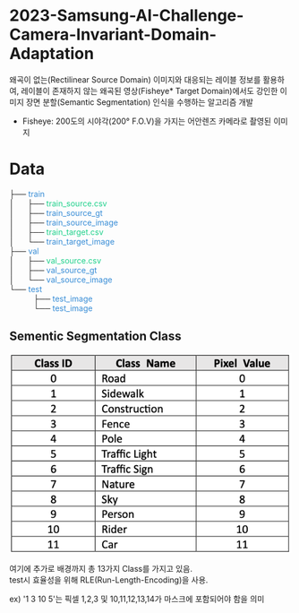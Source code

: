 # 2023-Samsung-AI-Challenge-Camera-Invariant-Domain-Adaptation

왜곡이 없는(Rectilinear Source Domain) 이미지와 대응되는 레이블 정보를 활용하여, 
레이블이 존재하지 않는 왜곡된 영상(Fisheye* Target Domain)에서도 강인한 이미지 장면 분할(Semantic Segmentation) 인식을 수행하는 알고리즘 개발  
* Fisheye: 200도의 시야각(200° F.O.V)을 가지는 어안렌즈 카메라로 촬영된 이미지

# Data

├── <span style="color: #368CD6"> train </span>  
│   &nbsp; &nbsp; &nbsp;├── <span style="color: #1ED18B">train_source.csv</span>  
│   &nbsp; &nbsp; &nbsp;├── <span style="color: #368CD6">train_source_gt</span>  
│   &nbsp; &nbsp; &nbsp;├── <span style="color: #368CD6">train_source_image </span>  
│   &nbsp; &nbsp; &nbsp;├── <span style="color: #1ED18B">train_target.csv</span>  
│   &nbsp; &nbsp; &nbsp;└── <span style="color: #368CD6">train_target_image</span>      
├── <span style="color: #368CD6"> val </span>  
│   &nbsp; &nbsp; &nbsp;├── <span style="color: #1ED18B">val_source.csv</span>  
│   &nbsp; &nbsp; &nbsp;├── <span style="color: #368CD6">val_source_gt</span>  
│   &nbsp; &nbsp; &nbsp;└── <span style="color: #368CD6">val_source_image </span>    
└── <span style="color: #368CD6">test</span>  
&nbsp; &nbsp; &nbsp; &nbsp; &nbsp; &nbsp;├── <span style="color: #368CD6">test_image </span>  
&nbsp; &nbsp; &nbsp; &nbsp; &nbsp; &nbsp;└── <span style="color: #368CD6">test_image </span>  

## Sementic Segmentation Class

![Alt text](image.png)  

여기에 추가로 배경까지 총 13가지 Class를 가지고 있음.  
test시 효율성을 위해 RLE(Run-Length-Encoding)을 사용.  

ex) '1 3 10 5'는 픽셀 1,2,3 및 10,11,12,13,14가 마스크에 포함되어야 함을 의미